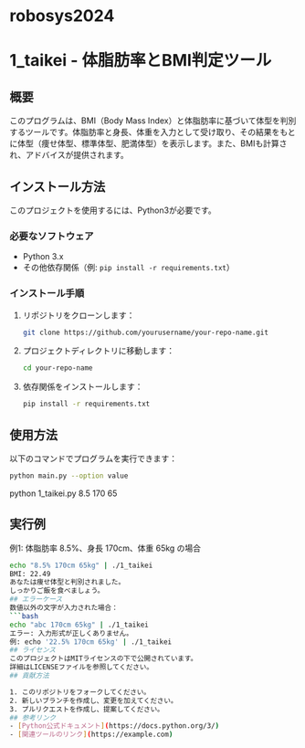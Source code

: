 # robosys2024
# 1_taikei - 体脂肪率とBMI判定ツール

## 概要
このプログラムは、BMI（Body Mass Index）と体脂肪率に基づいて体型を判別するツールです。体脂肪率と身長、体重を入力として受け取り、その結果をもとに体型（痩せ体型、標準体型、肥満体型）を表示します。また、BMIも計算され、アドバイスが提供されます。

## インストール方法

このプロジェクトを使用するには、Python3が必要です。

### 必要なソフトウェア
- Python 3.x
- その他依存関係（例: `pip install -r requirements.txt`）

### インストール手順
1. リポジトリをクローンします：
   ```bash
   git clone https://github.com/yourusername/your-repo-name.git
   ```
2. プロジェクトディレクトリに移動します：
   ```bash
   cd your-repo-name
   ```
3. 依存関係をインストールします：
   ```bash
   pip install -r requirements.txt
   ```
## 使用方法

以下のコマンドでプログラムを実行できます：
```bash
python main.py --option value
```
python 1_taikei.py 8.5 170 65
## 実行例

例1: 体脂肪率 8.5%、身長 170cm、体重 65kg の場合
```bash
echo "8.5% 170cm 65kg" | ./1_taikei
BMI: 22.49
あなたは痩せ体型と判別されました。
しっかりご飯を食べましょう。
## エラーケース
数値以外の文字が入力された場合：
```bash
echo "abc 170cm 65kg" | ./1_taikei
エラー: 入力形式が正しくありません。
例: echo '22.5% 170cm 65kg' | ./1_taikei
## ライセンス
このプロジェクトはMITライセンスの下で公開されています。
詳細はLICENSEファイルを参照してください。
## 貢献方法

1. このリポジトリをフォークしてください。
2. 新しいブランチを作成し、変更を加えてください。
3. プルリクエストを作成し、提案してください。
## 参考リンク
- [Python公式ドキュメント](https://docs.python.org/3/)
- [関連ツールのリンク](https://example.com)


